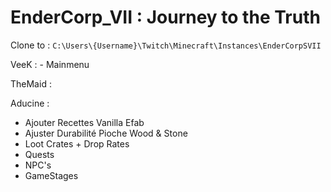 # EnderCorp_VII : Journey to the Truth

Clone to :
``C:\Users\{Username}\Twitch\Minecraft\Instances\EnderCorpSVII``

VeeK : - Mainmenu

TheMaid :

Aducine :

- Ajouter Recettes Vanilla Efab
- Ajuster Durabilité Pioche Wood & Stone
- Loot Crates + Drop Rates
- Quests
- NPC's
- GameStages
